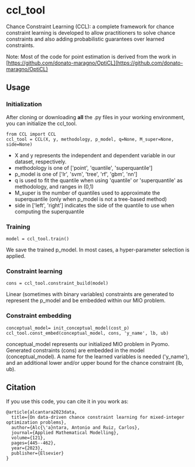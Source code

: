 # ccl_tool

Chance Constraint Learning (CCL): a complete framework for chance constraint learning is developed to allow practitioners to solve chance constraints and also adding probabilistic guarantees over learned constraints.

Note: Most of the code for point estimation is derived from the work in [https://github.com/donato-maragno/OptiCL](https://github.com/donato-maragno/OptiCL)

## Usage

### Initialization

After cloning or downloading **all** the .py files in your working environment, you can initialize the ccl_tool.

```
from CCL import CCL
ccl_tool = CCL(X, y, methodology, p_model, q=None, M_super=None, side=None)
```

- X and y represents the independent and dependent variable in our dataset, respectively. 
- methodology is one of ['point', 'quantile', 'superquantile'] 
- p_model is one of ['lr', 'svm', 'tree', 'rf', 'gbm', 'nn']
- q is used to fit the quantile when using 'quantile' or 'superquantile' as methodology, and ranges in (0,1)
- M_super is the number of quantiles used to approximate the superquantile (only when p_model is not a tree-based method)
- side in ['left', 'right'] indicates the side of the quantile to use when computing the superquantile

### Training

```
model = ccl_tool.train()
```

We save the trained p_model. In most cases, a hyper-parameter selection is applied.

### Constraint learning

```
cons = ccl_tool.constraint_build(model)
```

Linear (sometimes with binary variables) constraints are generated to represent the p_model and be embedded within our MIO problem.

### Constraint embedding

```
conceptual_model= init_conceptual_model(cost_p)
ccl_tool.const_embed(conceptual_model, cons, 'y_name', lb, ub)
```

conceptual_model represents our initialized MIO problem in Pyomo. Generated constraints (cons) are embedded in the model (conceptual_model). A name for the learned variables is needed ('y_name'), and an additional lower and/or upper bound for the chance constraint (lb, ub).

## Citation

If you use this code, you can cite it in you work as:

```
@article{alcantara2023data,
  title={On data-driven chance constraint learning for mixed-integer optimization problems},
  author={Alc{\'a}ntara, Antonio and Ruiz, Carlos},
  journal={Applied Mathematical Modelling},
  volume={121},
  pages={445--462},
  year={2023},
  publisher={Elsevier}
}
```
